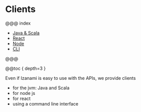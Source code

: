 # Clients

@@@ index

 * [Java & Scala](jvm.md)
 * [React](react.md)
 * [Node](node.md)
 * [CLI](cli.md)

@@@ 

@@toc { depth=3 }

Even if Izanami is easy to use with the APIs, we provide clients 

* for the jvm: Java and Scala 
* for node js 
* for react 
* using a command line interface 

 


